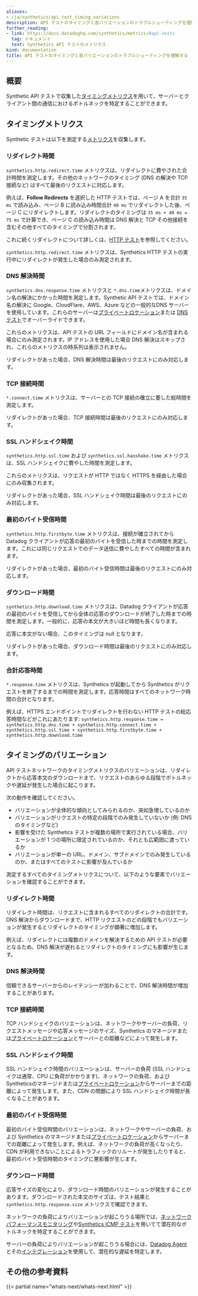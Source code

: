```yaml
---
aliases:
- /ja/synthetics/api_test_timing_variations
description: API テストのタイミングと各バリエーションのトラブルシューティングを理解する
further_reading:
- link: https://docs.datadoghq.com/synthetics/metrics/#api-tests
  tag: ドキュメント
  text: Synthetics API テストのメトリクス
kind: documentation
title: API テストのタイミングと各バリエーションのトラブルシューティングを理解する
---
```


## 概要

Synthetic API テストで収集した[タイミングメトリクス][1]を用いて、サーバーとクライアント間の通信におけるボトルネックを特定することができます。


## タイミングメトリクス


Synthetic テストは以下を測定する[メトリクス][1]を収集します。


### リダイレクト時間

`synthetics.http.redirect.time` メトリクスは、リダイレクトに費やされた合計時間を測定します。その他のネットワークのタイミング (DNS の解決や TCP 接続など) はすべて最後のリクエストに対応します。

例えば、**Follow Redirects** を選択した HTTP テストでは、ページ A を合計 `35 ms` で読み込み、ページ B に読み込み時間合計 `40 ms` でリダイレクトした後、ページ C にリダイレクトします。リダイレクトのタイミングは `35 ms + 40 ms = 75 ms` で計算でき、ページ C の読み込み時間は DNS 解決と TCP その他接続を含むその他すべてのタイミングで分割されます。

これに続くリダイレクトについて詳しくは、[HTTP テスト][2]を参照してください。


`synthetics.http.redirect.time` メトリクスは、Synthetics HTTP テストの実行中にリダイレクトが発生した場合のみ測定されます。

### DNS 解決時間

`synthetics.dns.response.time` メトリクスと `*.dns.time`メトリクスは、ドメイン名の解決にかかった時間を測定します。Synthetic API テストでは、ドメイン名の解決に Google、CloudFlare、AWS、Azure などの一般的なDNS サーバーを使用しています。これらのサーバーは[プライベートロケーション][3]または [DNS テスト][4]でオーバーライドできます。

これらのメトリクスは、API テストの URL フィールドにドメイン名が含まれる場合にのみ測定されます。IP アドレスを使用した場合 DNS 解決はスキップされ、これらのメトリクスの時系列は表示されません。


リダイレクトがあった場合、DNS 解決時間は最後のリクエストにのみ対応します。

### TCP 接続時間

`*.connect.time` メトリクスは、サーバーとの TCP 接続の確立に要した総時間を測定します。

リダイレクトがあった場合、TCP 接続時間は最後のリクエストにのみ対応します。

### SSL ハンドシェイク時間

`synthetics.http.ssl.time` および `synthetics.ssl.hanshake.time` メトリクスは、SSL ハンドシェイクに費やした時間を測定します。

これらのメトリクスは、リクエストが HTTP ではなく HTTPS を経由した場合にのみ収集されます。

リダイレクトがあった場合、SSL ハンドシェイク時間は最後のリクエストにのみ対応します。


### 最初のバイト受信時間

`synthetics.http.firstbyte.time` メトリクスは、接続が確立されてから Datadog クライアントが応答の最初のバイトを受信した時までの時間を測定します。これには同じリクエストでのデータ送信に費やしたすべての時間が含まれます。



リダイレクトがあった場合、最初のバイト受信時間は最後のリクエストにのみ対応します。

### ダウンロード時間

`synthetics.http.download.time` メトリクスは、Datadog クライアントが応答の最初のバイトを受信してから全体の応答のダウンロードが終了した時までの時間を測定します。一般的に、応答の本文が大きいほど時間も長くなります。

応答に本文がない場合、このタイミングは null となります。

リダイレクトがあった場合、ダウンロード時間は最後のリクエストにのみ対応します。

### 合計応答時間

`*.response.time` メトリクスは、Synthetics が起動してから Synthetics がリクエストを終了するまでの時間を測定します。応答時間はすべてのネットワーク時間の合計となります。

例えば、HTTPS エンドポイントでリダイレクトを行わない HTTP テストの総応答時間などがこれにあたります: `synthetics.http.response.time = synthetics.http.dns.time + synthetics.http.connect.time + synthetics.http.ssl.time + synthetics.http.firstbyte.time + synthetics.http.download.time`

## タイミングのバリエーション

API テストネットワークのタイミングメトリクスのバリエーションは、リダイレクトから応答本文のダウンロードまで、リクエストのあらゆる段階でボトルネックや遅延が発生した場合に起こります。

次の動作を確認してください。

- バリエーションが全体的な傾向としてみられるのか、突如急増しているのか
- バリエーションがリクエストの特定の段階でのみ発生していないか (例: DNS のタイミングなど)
- 影響を受けた Synthetics テストが複数の場所で実行されている場合、バリエーションが 1 つの場所に限定されているのか、それとも広範囲に渡っているか
- バリエーションが単一の URL、ドメイン、サブドメインでのみ発生しているのか、またはすべてのテストに影響が及んでいるか



測定するすべてのタイミングメトリクスについて、以下のような要素でバリエーションを確認することができます。

### リダイレクト時間
リダイレクト時間は、リクエストに含まれるすべてのリダイレクトの合計です。DNS 解決からダウンロードまで、HTTP リクエストのどの段階でもバリエーションが発生するとリダイレクトのタイミングが顕著に増加します。

例えば、リダイレクトには複数のドメインを解決するための API テストが必要となるため、DNS 解決が遅れるとリダイレクトのタイミングにも影響が生じます。


### DNS 解決時間
信頼できるサーバーからのレイテンシーが加わることで、DNS 解決時間が増加することがあります。

### TCP 接続時間
TCP ハンドシェイクのバリエーションは、ネットワークやサーバーの負荷、リクエストメッセージや応答メッセージのサイズ、Synthetics のマネージドまたは[プライベートロケーション][5]とサーバーとの距離などによって発生します。

### SSL ハンドシェイク時間
SSL ハンドシェイク時間のバリエーションは、サーバーの負荷 (SSL ハンドシェイクは通常、CPU に負荷がかかります)、ネットワークの負荷、および Syntheticsのマネージドまたは[プライベートロケーション][5]からサーバーまでの距離によって発生します。また、CDN の問題により SSL ハンドシェイク時間が長くなることがあります。

### 最初のバイト受信時間
最初のバイト受信時間のバリエーションは、ネットワークやサーバーの負荷、および Synthetics のマネージドまたは[プライベートロケーション][5]からサーバーまでの距離によって発生します。例えば、ネットワークの負荷が高くなったり、CDN が利用できないことによるトラフィックのリルートが発生したりすると、最初のバイト受信時間のタイミングに悪影響が生じます。

### ダウンロード時間
応答サイズの変化により、ダウンロード時間のバリエーションが発生することがあります。ダウンロードされた本文のサイズは、テスト結果と`synthetics.http.response.size` メトリクスで確認できます。

ネットワークの負荷によりバリエーションが起こりうる場所では、[ネットワークパフォーマンスモニタリング][6]や[Synthetics ICMP テスト][7]を用いてて潜在的なボトルネックを特定することができます。

サーバーの負荷によりバリエーションが起こりうる場合には、[Datadog Agent][8]とその[インテグレーション][9]を使用して、潜在的な遅延を特定します。


## その他の参考資料

{{< partial name="whats-next/whats-next.html" >}}

[1]: /synthetics/metrics/#api-tests
[2]: /synthetics/api_tests/http_tests?tab=requestoptions#define-request
[3]: /synthetics/private_locations/configuration#dns-configuration
[4]: /synthetics/api_tests/dns_tests#define-request
[5]: /synthetics/private_locations/?tab=docker#overview
[6]: /network_monitoring/performance/#overview
[7]: /synthetics/api_tests/icmp_tests/#overview
[8]: /getting_started/agent/#overview
[9]: /integrations/